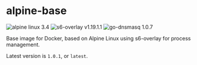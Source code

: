 # alpine-base
![alpine linux 3.4](https://img.shields.io/badge/alpine%20linux-3.4-blue.svg?style=flat-square) ![s6-overlay v1.19.1.1](https://img.shields.io/badge/s6--overlay-v1.19.1.1-blue.svg) ![go-dnsmasq 1.0.7](https://img.shields.io/badge/go--dnsmasq-1.0.7-blue.svg)

Base image for Docker, based on Alpine Linux using s6-overlay for process management.

Latest version is `1.0.1`, or `latest`.
